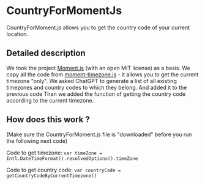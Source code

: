 # CountryForMomentJs

CountryForMoment.js allows you to get the country code of your current location.

## Detailed description

We took the project  [Moment.js](https://momentjs.com) (with an open MIT license) as a basis. 
We copy all the code from [moment-timezone.js](https://momentjs.com/downloads/moment-timezone.js) - it allows you to get the current timezone "only".
We asked ChatGPT to generate a list of all existing timezones and country codes to which they belong. And added it to the previous code
Then we added the function of getting the country code according to the current timezone.

## How does this work ?

(Make sure the CountryForMoment.js file is "downloaded" before you run the following next code)

Code to get timezone: `var timeZone = Intl.DateTimeFormat().resolvedOptions().timeZone`

Code to get country code: `var countryCode = getCountryCodeByCurrentTimezone()`